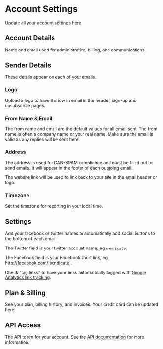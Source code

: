 # Account Settings

Update all your account settings here.

## Account Details

Name and email used for administrative, billing, and communications.

## Sender Details

These details appear on each of your emails.  

### Logo

Upload a logo to have it show in email in the header, sign-up and unsubscribe pages.

### From Name & Email

The from name and email are the default values for all email sent.  The from name is often a company name or your real name.  Make sure the email is valid as any replies will be sent here.

### Address

The address is used for CAN-SPAM compliance and must be filled out to send emails.  It will appear in the footer of each outgoing email.

The website link will be used to link back to your site in the email header or logo.

### Timezone

Set the timezone for reporting in your local time.

## Settings

Add your facebook or twitter names to automatically add social buttons to the bottom of each email.

The Twitter field is your twitter account name, eg `sendicate`.

The Facebook field is your Facebook short link, eg http://facebook.com/`sendicate`.

Check "tag links" to have your links automatically tagged with [Google Analytics link tracking](https://support.google.com/analytics/answer/1033863).

## Plan & Billing

See your plan, billing history, and invoices.  Your credit card can be updated here.

## API Access

The API token for your account.  See the [API documentation](../api) for more information.
